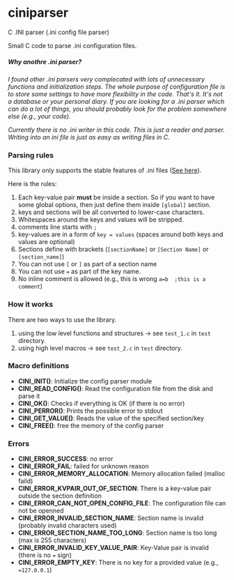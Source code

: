 # ciniparser
C .INI parser (.ini config file parser)

Small C code to parse .ini configuration files.


##### Why anothre .ini parser?

_I found other .ini parsers very complecated with lots of unnecessary functions and initialization steps. The whole purpose of configuration file is to store some settings to have more flexibility in the code. That's it. It's not a database or your personal diary. If you are looking for a .ini parser which can do a lot of things, you should probably look for the problem somewhere else (e.g., your code)._

_Currently there is no .ini writer in this code. This is just a reader and parser. Writing into an ini file is just as easy as writing files in C._
### Parsing rules

This library only supports the stable features of .ini files ([See here](https://en.wikipedia.org/wiki/INI_file#Stable_features)).

Here is the rules:

1. Each key-value pair **must** be inside a section. So if you want to have some global options, then just define them inside `[global]` section.
2. keys and sections will be all converted to lower-case characters.
3. Whitespaces around the keys and values will be stripped.
4. comments line starts with `;`
5. key-values are in a form of `key = values` (spaces around both keys and values are optional)
6. Sections define with brackets (`[sectionName]` or `[Section Name]` or `[section_name]`)
7. You can not use `[` or `]` as part of a section name
8. You can not use `=` as part of the key name.
9. No inline comment is allowed (e.g., this is wrong `a=b  ;this is a comment`)


### How it works

There are two ways to use the library. 
1. using the low level functions and structures -> see `test_1.c` in `test` directory.
2. using high level macros -> see `test_2.c` in `test` directory.

### Macro definitions

* **CINI_INIT()**: Initialize the config parser module
* **CINI_READ_CONFIG()**: Read the configuration file from the disk and parse it
* **CINI_OK()**: Checks if everything is OK (if there is no error)
* **CINI_PERROR()**: Prints the possible error to stdout
* **CINI_GET_VALUE()**: Reads the value of the specified section/key
* **CINI_FREE()**: free the memory of the config parser

### Errors

* **CINI_ERROR_SUCCESS**: no error
* **CINI_ERROR_FAIL**: failed for unknown reason
* **CINI_ERROR_MEMORY_ALLOCATION**: Memory allocation failed (malloc faild)
* **CINI_ERROR_KVPAIR_OUT_OF_SECTION**: There is a key-value pair outside the section definition
* **CINI_ERROR_CAN_NOT_OPEN_CONFIG_FILE**: The configuration file can not be openned
* **CINI_ERROR_INVALID_SECTION_NAME**: Section name is invalid (probably invalid characters used)
* **CINI_ERROR_SECTION_NAME_TOO_LONG**: Section name is too long (max is 255 characters)
* **CINI_ERROR_INVALID_KEY_VALUE_PAIR**: Key-Value pair is invalid (there is no `=` sign)
* **CINI_ERROR_EMPTY_KEY**: There is no key for a provided value (e.g., `=127.0.0.1`)


